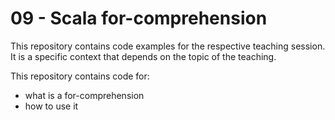 # 09 - Scala for-comprehension

This repository contains code examples for the respective teaching session. It is a specific context that depends on the topic of the teaching.

This repository contains code for:
- what is a for-comprehension
- how to use it
